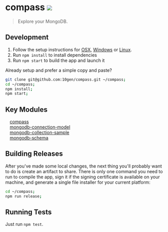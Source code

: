 # compass [![][travis_img]][travis_url]

> Explore your MongoDB.

## Development

1. Follow the setup instructions for [OSX][setup-osx], [Windows][setup-windows] or [Linux][setup-linux].
2. Run `npm install` to install dependencies
3. Run `npm start` to build the app and launch it

Already setup and prefer a simple copy and paste?

```bash
git clone git@github.com:10gen/compass.git ~/compass;
cd ~/compass;
npm install;
npm start;
```

## Key Modules

<dl>
  <dt><a href="https://magnum.travis-ci.com/10gen/compass"><img src="https://magnum.travis-ci.com/10gen/compass.svg?token=q2zsnxCbboarF6KYRYxM&branch=master" height="10" /></a>&nbsp;<a href="https://github.com/10gen/compass">compass</a> </dt>
  <dt><a href="https://travis-ci.org/mongodb-js/connection-model"><img src="https://secure.travis-ci.org/mongodb-js/connection-model.svg?branch=master" height="10" /></a>&nbsp;<a href="https://github.com/mongodb-js/connection-model">mongodb-connection-model</a></dt>
  <dt><a href="https://travis-ci.org/mongodb-js/collection-sample"><img src="https://secure.travis-ci.org/mongodb-js/collection-sample.svg?branch=master" height="10" /></a>&nbsp;<a href="https://github.com/mongodb-js/collection-sample">mongodb-collection-sample</a></dt>
  <dt><a href="https://travis-ci.org/mongodb-js/mongodb-schema"><img src="https://secure.travis-ci.org/mongodb-js/mongodb-schema.svg?branch=master" height="10" /></a>&nbsp;<a href="https://github.com/mongodb-js/mongodb-schema">mongodb-schema</a></dt>
</dl>


## Building Releases

After you've made some local changes, the next thing you'll probably want to do
is create an artifact to share. There is only one command you need to run to compile the app,
sign it if the signing certificate is available on your machine, and generate a single file
installer for your current platform:

```bash
cd ~/compass;
npm run release;
```

## Running Tests

Just run `npm test`.

[setup-osx]: https://github.com/mongodb-js/mongodb-js/blob/master/docs/setup.md#osx-setup
[setup-windows]: https://github.com/mongodb-js/mongodb-js/blob/master/docs/setup.md#windows-setup
[setup-linux]: https://github.com/mongodb-js/mongodb-js/blob/master/docs/setup.md#linux-setup
[travis_img]: https://magnum.travis-ci.com/10gen/compass.svg?token=q2zsnxCbboarF6KYRYxM&branch=master
[travis_url]: https://magnum.travis-ci.com/10gen/compass
